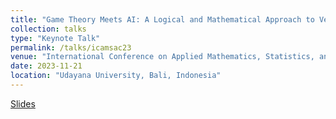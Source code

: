 ```yaml
---
title: "Game Theory Meets AI: A Logical and Mathematical Approach to Verifying Multi-Agent Systems"
collection: talks
type: "Keynote Talk"
permalink: /talks/icamsac23
venue: "International Conference on Applied Mathematics, Statistics, and Computing 2023"
date: 2023-11-21
location: "Udayana University, Bali, Indonesia"
---
```


[Slides](https://valvestate.github.io/files/slides_icamsac.pdf)
